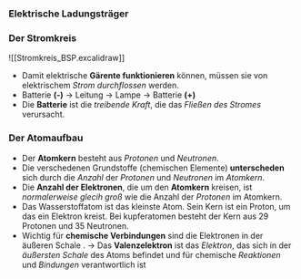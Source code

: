 ### Elektrische Ladungsträger
### Der Stromkreis
![[Stromkreis_BSP.excalidraw]]
- Damit elektrische **Gärente funktionieren** können, müssen sie von elektrischem *Strom durchflossen* werden.
- Batterie **(-)** → Leitung  → Lampe →  Batterie **(+)** 
- Die **Batterie** ist die *treibende Kraft*, die das *Fließen des Stromes* verursacht.

### Der Atomaufbau
- Der **Atomkern** besteht aus *Protonen* und *Neutronen*.
- Die verschedenen Grundstoffe (chemischen Elemente) **unterscheden** sich durch die *Anzahl* der *Protonen* und *Neutronen* im *Atomkern*.
- Die **Anzahl der Elektronen**, die um den **Atomkern** kreisen, ist *normalerweise glecih groß* wie die Anzahl der *Protonen* im Atomkern.
- Das Wasserstoffatom ist das kleinste Atom. Sein Kern ist ein Proton,  um das ein Elektron kreist. Bei kupferatomen besteht der Kern aus 29 Protonen und 35 Neutronen.
- Wichtig für **chemische Verbindungen** sind die Elektronen in der äußeren Schale .
  → Das **Valenzelektron** ist das *Elektron*, das sich in der *äußersten Schale* des Atoms befindet und für chemische *Reaktionen* und *Bindungen* verantwortlich ist